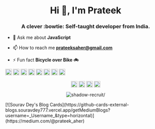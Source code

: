 <!--
**shadow-recruit/shadow-recruit** is a ✨ _special_ ✨ repository because its `README.md` (this file) appears on your GitHub profile.

Here are some ideas to get you started:

- 🔭 I’m currently working on ...
- 🌱 I’m currently learning ...
- 👯 I’m looking to collaborate on ...
- 🤔 I’m looking for help with ...
- 💬 Ask me about ...
- 📫 How to reach me: ...
- 😄 Pronouns: ...
- ⚡ Fun fact: ...
-->

<h1 align="center">Hi 👋, I'm Prateek</h1>
<h3 align="center">A clever :bowtie: Self-taught developer from India.</h3>

- 💬 Ask me about **JavaScript**

- 📫 How to reach me **prateeksaher@gmail.com**

- ⚡ Fun fact **Bicycle over Bike :bike:**

<p align="left"><img src=https://konpa.github.io/devicon/devicon.git/icons/c/c-original.svg alt=c width="20" height="20"/> <img src=https://konpa.github.io/devicon/devicon.git/icons/cplusplus/cplusplus-original.svg alt=cplusplus width="20" height="20"/> <img src=https://konpa.github.io/devicon/devicon.git/icons/css3/css3-original-wordmark.svg alt=css3 width="20" height="20"/> <img src=https://konpa.github.io/devicon/devicon.git/icons/html5/html5-original-wordmark.svg alt=html5 width="20" height="20"/> <img src=https://konpa.github.io/devicon/devicon.git/icons/java/java-original-wordmark.svg alt=java width="20" height="20"/> <img src=https://konpa.github.io/devicon/devicon.git/icons/javascript/javascript-original.svg alt=javascript width="20" height="20"/> <img src=https://konpa.github.io/devicon/devicon.git/icons/mysql/mysql-original-wordmark.svg alt=mysql width="20" height="20"/> <img src=https://konpa.github.io/devicon/devicon.git/icons/python/python-original-wordmark.svg alt=python width="20" height="20"/></p><p align="center">
<a href=https://dev.to/shadow_recruit target="blank"><img align="center" src=https://cdn.jsdelivr.net/npm/simple-icons@3.0.1/icons/dev-dot-to.svg alt="shadow_recruit" height="20" width="20" /></a>
<a href=https://twitter.com/shadow_recruit target="blank"><img align="center" src=https://cdn.jsdelivr.net/npm/simple-icons@3.0.1/icons/twitter.svg alt="shadow_recruit" height="20" width="20" /></a>
<a href=https://linkedin.com/in/prateek-aher target="blank"><img align="center" src=https://cdn.jsdelivr.net/npm/simple-icons@3.0.1/icons/linkedin.svg alt="prateek-aher" height="20" width="20" /></a>
<a href=https://instagram.com/prateek_aher target="blank"><img align="center" src=https://cdn.jsdelivr.net/npm/simple-icons@3.0.1/icons/instagram.svg alt="prateek_aher" height="20" width="20" /></a>
</p>

<p align="center"> <img src=https://komarev.com/ghpvc/?username=shadow-recruit alt=shadow-recruit/> </p>
[![Sourav Dey's Blog Cards](https://github-cards-external-blogs.souravdey777.vercel.app/getMediumBlogs?username=_Username_&type=horizontal)](https://medium.com/@prateek_aher)
